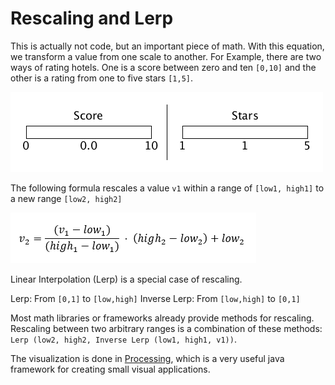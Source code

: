 # Rescaling and Lerp

This is actually not code, but an important piece of math. With this equation, we transform a value from one scale to another. For Example, there are two ways of rating hotels. One is a score between zero and ten `[0,10]` and the other is a rating from one to five stars `[1,5]`.

<img src="rescaling.gif" alt="GIF visualizing rescaling">

The following formula rescales a value `v1` within a range of `[low1, high1]` to a new range `[low2, high2]`

<img src="formula.png" alt="formula for rescaling">

Linear Interpolation (Lerp) is a special case of rescaling.

Lerp: From `[0,1]` to `[low,high]`
Inverse Lerp: From `[low,high]` to `[0,1]`

Most math libraries or frameworks already provide methods for rescaling. Rescaling between two arbitrary ranges is a combination of these methods: `Lerp (low2, high2, Inverse Lerp (low1, high1, v1))`.

The visualization is done in [Processing](https://processing.org/), which is a very useful java framework for creating small visual applications.
